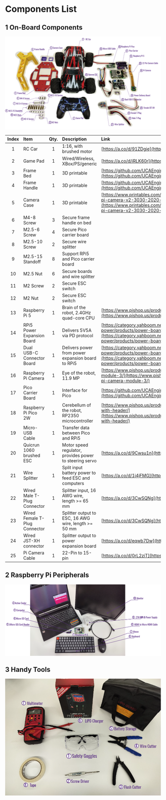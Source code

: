 # Components List

## 1 On-Board Components

![main components](images/components/main.png)

| Index | Item                             | Qty.   | Description | Link |
| :---: | :---                             | :---:  |  :--- | :--- |
| 1 | RC Car | 1 | 1:16, with brushed motor | [https://a.co/d/91ZDgie](https://a.co/d/91ZDgie) |
| 2 | Game Pad | 1 | Wired/Wireless, XBox/PS/generic | [https://a.co/d/iRLK60r](https://a.co/d/iRLK60r) |
| 3 | Frame Bed | 1 | 3D printable | [https://github.com/UCAEngineeringPhysics/bearcar_me](https://github.com/UCAEngineeringPhysics/bearcar_me) |
| 4 | Frame Handle | 1 | 3D printable | [https://github.com/UCAEngineeringPhysics/bearcar_me](https://github.com/UCAEngineeringPhysics/bearcar_me) |
| 5 | Camera Case | 1 | 3D printable | [https://www.printables.com/model/17917-raspberry-pi-camera-v2-3030-2020-mount](https://www.printables.com/model/17917-raspberry-pi-camera-v2-3030-2020-mount) |
| 6 | M4-8 Screw | 3 | Secure frame handle on bed |  |
| 7 | M2.5-6 Screw | 4 | Secure Pico carrier board |  |
| 8 | M2.5-10 Screw | 2 | Secure wire splitter |  |
| 9 | M2.5-15 Standoff | 8 | Support RPi5 and Pico carrier board |  |
| 10 | M2.5 Nut | 6 | Secure boards and wire splitter |  |
| 11 | M2 Screw | 2 | Secure ESC switch |  |
| 12 | M2 Nut | 2 | Secure ESC switch |  |
| 13 | Raspberry Pi 5 | 1 | Brain of the robot, 2.4GHz quad-core CPU | [https://www.pishop.us/product/raspberry-pi-5-4gb/](https://www.pishop.us/product/raspberry-pi-5-4gb/) |
| 14 | RPi5 Power Expansion Board | 1 | Delivers 5V5A via PD protocol | [https://category.yahboom.net/collections/a-power/products/power-board-pi5](https://category.yahboom.net/collections/a-power/products/power-board-pi5) |
| 15 | Dual USB-C Connector Board | 1 | Delivers power from power expansion board to RPi5 | [https://category.yahboom.net/collections/a-power/products/power-board-pi5](https://category.yahboom.net/collections/a-power/products/power-board-pi5) |
| 16 | Raspberry Pi Camera | 1 | Eye of the robot, 11.9 MP  | [https://www.pishop.us/product/raspberry-pi-camera-module-3/](https://www.pishop.us/product/raspberry-pi-camera-module-3/) |
| 17 | Pico Carrier Board | 1 | Interface for Pico | [https://github.com/UCAEngineeringPhysics/bearcar_ee](https://github.com/UCAEngineeringPhysics/bearcar_ee) |
| 18 | Raspberry Pi Pico 2W | 1 | Cerebellum of the robot, RP2350 microcontroller | [https://www.pishop.us/product/raspberry-pi-pico-2w-with-header/](https://www.pishop.us/product/raspberry-pi-pico-2w-with-header/) |
| 19 | Micro-USB Cable | 1 | Transfer data between Pico and RPi5 |  |
| 20 | Quicrun 1060 brushed ESC | 1 | Motor speed regulator, provides power to steering servo | [https://a.co/d/9Cwsu1n](https://a.co/d/9Cwsu1n) |
| 21 | Wire Splitter | 1 | Split input battery power to feed ESC and computers | [https://a.co/d/1j4jFMG](https://a.co/d/1j4jFMG) |
| 22 | Wired Male T-Plug Connector | 1 | Splitter input, 16 AWG wire, length >= 65 mm | [https://a.co/d/3CwSQNg](https://a.co/d/3CwSQNg) |
| 23 | Wired Female T-Plug Connector | 1 | Splitter output to ESC, 16 AWG wire, length >= 50 mm | [https://a.co/d/3CwSQNg](https://a.co/d/3CwSQNg) |
| 24 | Wired JST-XH connector | 1 | Splitter output to power expansion board | [https://a.co/d/eqwb7Dw](https://a.co/d/eqwb7Dw) |
| 25 | Pi Camera Cable | 1 | 22-Pin to 15-pin | [https://a.co/d/0rL2ziT](https://a.co/d/0rL2ziT) |

## 2 Raspberry Pi Peripherals

![pi peripherals](images/components/pi_peripherals.png)

## 3 Handy Tools

![tools](images/components/tools.png)
